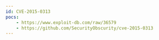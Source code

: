 ```yaml
---
id: CVE-2015-0313
pocs:
    - https://www.exploit-db.com/raw/36579
    - https://github.com/SecurityObscurity/cve-2015-0313
---
```

